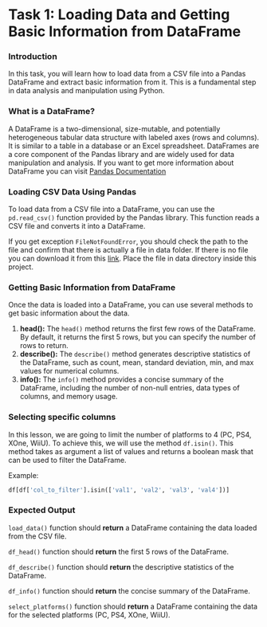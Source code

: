 # Task 1: Loading Data and Getting Basic Information from DataFrame

### Introduction

In this task, you will learn how to load data from a CSV file into a Pandas DataFrame and extract basic information from
it. This is a fundamental step in data analysis and manipulation using Python.

### What is a DataFrame?

A DataFrame is a two-dimensional, size-mutable, and potentially heterogeneous tabular data structure with labeled axes
(rows and columns). It is similar to a table in a database or an Excel spreadsheet. DataFrames are a core component of
the Pandas library and are widely used for data manipulation and analysis.
If you want to get more information about DataFrame you can
visit [Pandas Documentation](https://pandas.pydata.org/pandas-docs/stable/reference/api/pandas.DataFrame.html)

### Loading CSV Data Using Pandas

To load data from a CSV file into a DataFrame, you can use the `pd.read_csv()` function provided by the Pandas library.
This function reads a CSV file and converts it into a DataFrame.

If you get exception `FileNotFoundError`, you should check the path to the file and confirm that there is actually a
file
in data folder. If there is no file you can download it from
this [link](https://drive.google.com/drive/folders/18r0XtRXZe_ljb6NfgjUdgnuuINc42SFw). Place the file in data directory
inside this project.

### Getting Basic Information from DataFrame

Once the data is loaded into a DataFrame, you can use several methods to get basic information about the data.

1. **head():** The `head()` method returns the first few rows of the DataFrame. By default, it returns the first 5 rows,
   but you can specify the number of rows to return.
2. **describe():** The `describe()` method generates descriptive statistics of the DataFrame, such as count, mean,
   standard deviation, min, and max values for numerical columns.
3. **info():** The `info()` method provides a concise summary of the DataFrame, including the number of non-null
   entries, data types of columns, and memory usage.

### Selecting specific columns

In this lesson, we are going to limit the number of platforms to 4 (PC, PS4, XOne, WiiU). To achieve this, we will use
the method `df.isin()`. This method takes as argument a list of values and returns a boolean mask that can be used to
filter the DataFrame.

Example:

```python
df[df['col_to_filter'].isin(['val1', 'val2', 'val3', 'val4'])]
```

### Expected Output

`load_data()` function should **return** a DataFrame containing the data loaded from the CSV file.

`df_head()` function should **return** the first 5 rows of the DataFrame.

`df_describe()` function should **return** the descriptive statistics of the DataFrame.

`df_info()` function should **return** the concise summary of the DataFrame.

`select_platforms()` function should **return** a DataFrame containing the data for the selected platforms (PC, PS4,
XOne, WiiU).